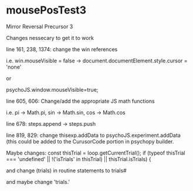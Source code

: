 # mousePosTest3
Mirror Reversal Precursor 3

Changes nessecary to get it to work

line 161, 238, 1374:
change the win references

i.e. win.mouseVisible = false ->
document.documentElement.style.cursor = 'none'

or

psychoJS.window.mouseVisible=true;

line 605, 606:
Change/add the appropriate JS math functions

i.e. pi -> Math.pi, sin -> Math.sin, cos -> Math.cos

line 678:
steps.append -> steps.push

line 819, 829:
change thisexp.addData to psychoJS.experiment.addData (this could be added to
the CurusorCode portion in psychopy builder.

Maybe changes:
const thisTrial = loop.getCurrentTrial();
        if (typeof thisTrial === 'undefined' || !('isTrials' in thisTrial) || thisTrial.isTrials) {
        
and change (trials) in routine statements to trials#

and maybe change 'trials.'
